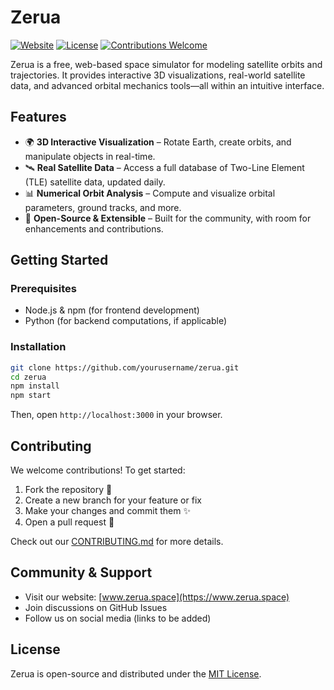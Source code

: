 # Zerua

[![Website](https://img.shields.io/badge/Website-www.zerua.space-blue)](https://www.zerua.space)
[![License](https://img.shields.io/github/license/yourusername/zerua)](LICENSE)
[![Contributions Welcome](https://img.shields.io/badge/Contributions-Welcome-brightgreen)](CONTRIBUTING.md)

Zerua is a free, web-based space simulator for modeling satellite orbits and trajectories. It provides interactive 3D visualizations, real-world satellite data, and advanced orbital mechanics tools—all within an intuitive interface. 

## Features

- 🌍 **3D Interactive Visualization** – Rotate Earth, create orbits, and manipulate objects in real-time.
- 🛰️ **Real Satellite Data** – Access a full database of Two-Line Element (TLE) satellite data, updated daily.
- 📊 **Numerical Orbit Analysis** – Compute and visualize orbital parameters, ground tracks, and more.
- 🔗 **Open-Source & Extensible** – Built for the community, with room for enhancements and contributions.

## Getting Started

### Prerequisites
- Node.js & npm (for frontend development)
- Python (for backend computations, if applicable)

### Installation
```sh
git clone https://github.com/yourusername/zerua.git
cd zerua
npm install
npm start
```

Then, open `http://localhost:3000` in your browser.

## Contributing
We welcome contributions! To get started:
1. Fork the repository 🍴
2. Create a new branch for your feature or fix
3. Make your changes and commit them ✨
4. Open a pull request 📩

Check out our [CONTRIBUTING.md](CONTRIBUTING.md) for more details.

## Community & Support
- Visit our website: [www.zerua.space](https://www.zerua.space)
- Join discussions on GitHub Issues
- Follow us on social media (links to be added)

## License
Zerua is open-source and distributed under the [MIT License](LICENSE).

